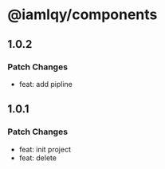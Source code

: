 # @iamlqy/components

## 1.0.2

### Patch Changes

- feat: add pipline

## 1.0.1

### Patch Changes

- feat: init project
- feat: delete
